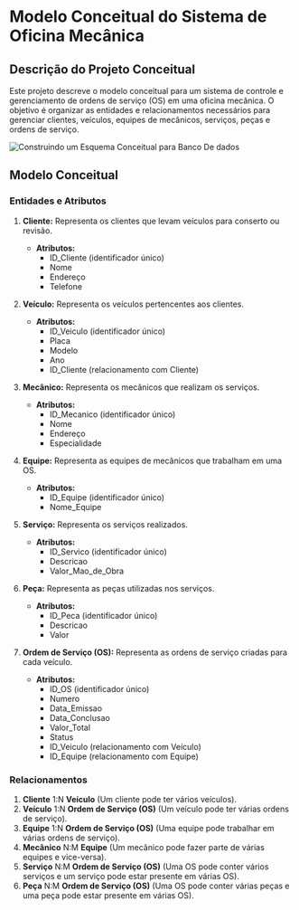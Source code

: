 # Modelo Conceitual do Sistema de Oficina Mecânica

## Descrição do Projeto Conceitual
Este projeto descreve o modelo conceitual para um sistema de controle e gerenciamento de ordens de serviço (OS) em uma oficina mecânica. O objetivo é organizar as entidades e relacionamentos necessários para gerenciar clientes, veículos, equipes de mecânicos, serviços, peças e ordens de serviço.

![Construindo um Esquema Conceitual para Banco De dados](https://github.com/user-attachments/assets/70248d60-7b0a-40fa-8395-935c522e2181)


## Modelo Conceitual

### Entidades e Atributos

1. **Cliente:** Representa os clientes que levam veículos para conserto ou revisão.
   - **Atributos:**
     - ID_Cliente (identificador único)
     - Nome
     - Endereço
     - Telefone

2. **Veículo:** Representa os veículos pertencentes aos clientes.
   - **Atributos:**
     - ID_Veiculo (identificador único)
     - Placa
     - Modelo
     - Ano
     - ID_Cliente (relacionamento com Cliente)

3. **Mecânico:** Representa os mecânicos que realizam os serviços.
   - **Atributos:**
     - ID_Mecanico (identificador único)
     - Nome
     - Endereço
     - Especialidade

4. **Equipe:** Representa as equipes de mecânicos que trabalham em uma OS.
   - **Atributos:**
     - ID_Equipe (identificador único)
     - Nome_Equipe

5. **Serviço:** Representa os serviços realizados.
   - **Atributos:**
     - ID_Servico (identificador único)
     - Descricao
     - Valor_Mao_de_Obra

6. **Peça:** Representa as peças utilizadas nos serviços.
   - **Atributos:**
     - ID_Peca (identificador único)
     - Descricao
     - Valor

7. **Ordem de Serviço (OS):** Representa as ordens de serviço criadas para cada veículo.
   - **Atributos:**
     - ID_OS (identificador único)
     - Numero
     - Data_Emissao
     - Data_Conclusao
     - Valor_Total
     - Status
     - ID_Veiculo (relacionamento com Veículo)
     - ID_Equipe (relacionamento com Equipe)

### Relacionamentos

1. **Cliente** 1:N **Veículo** (Um cliente pode ter vários veículos).
2. **Veículo** 1:N **Ordem de Serviço (OS)** (Um veículo pode ter várias ordens de serviço).
3. **Equipe** 1:N **Ordem de Serviço (OS)** (Uma equipe pode trabalhar em várias ordens de serviço).
4. **Mecânico** N:M **Equipe** (Um mecânico pode fazer parte de várias equipes e vice-versa).
5. **Serviço** N:M **Ordem de Serviço (OS)** (Uma OS pode conter vários serviços e um serviço pode estar presente em várias OS).
6. **Peça** N:M **Ordem de Serviço (OS)** (Uma OS pode conter várias peças e uma peça pode estar presente em várias OS).
